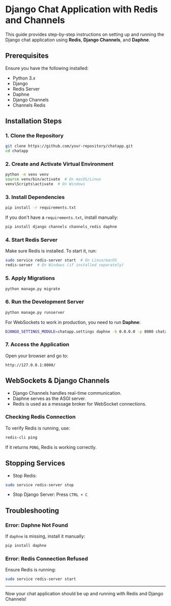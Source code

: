 # Django Chat Application with Redis and Channels

This guide provides step-by-step instructions on setting up and running the Django chat application using **Redis**, **Django Channels**, and **Daphne**.

## Prerequisites
Ensure you have the following installed:
- Python 3.x
- Django
- Redis Server
- Daphne
- Django Channels
- Channels Redis

## Installation Steps

### 1. Clone the Repository
```sh
git clone https://github.com/your-repository/chatapp.git
cd chatapp
```

### 2. Create and Activate Virtual Environment
```sh
python -m venv venv
source venv/bin/activate  # On macOS/Linux
venv\Scripts\activate  # On Windows
```

### 3. Install Dependencies
```sh
pip install -r requirements.txt
```
If you don't have a `requirements.txt`, install manually:
```sh
pip install django channels channels_redis daphne
```

### 4. Start Redis Server
Make sure Redis is installed. To start it, run:
```sh
sudo service redis-server start  # On Linux/macOS
redis-server  # On Windows (if installed separately)
```

### 5. Apply Migrations
```sh
python manage.py migrate
```

### 6. Run the Development Server
```sh
python manage.py runserver
```
For WebSockets to work in production, you need to run **Daphne**:
```sh
DJANGO_SETTINGS_MODULE=chatapp.settings daphne -b 0.0.0.0 -p 8080 chatapp.asgi:application
```

### 7. Access the Application
Open your browser and go to:
```
http://127.0.0.1:8000/
```


## WebSockets & Django Channels
- Django Channels handles real-time communication.
- Daphne serves as the ASGI server.
- Redis is used as a message broker for WebSocket connections.

### Checking Redis Connection
To verify Redis is running, use:
```sh
redis-cli ping
```
If it returns `PONG`, Redis is working correctly.

## Stopping Services
- Stop Redis:
```sh
sudo service redis-server stop
```
- Stop Django Server:
Press `CTRL + C`

## Troubleshooting
### Error: Daphne Not Found
If `daphne` is missing, install it manually:
```sh
pip install daphne
```
### Error: Redis Connection Refused
Ensure Redis is running:
```sh
sudo service redis-server start
```

---
Now your chat application should be up and running with Redis and Django Channels! 
